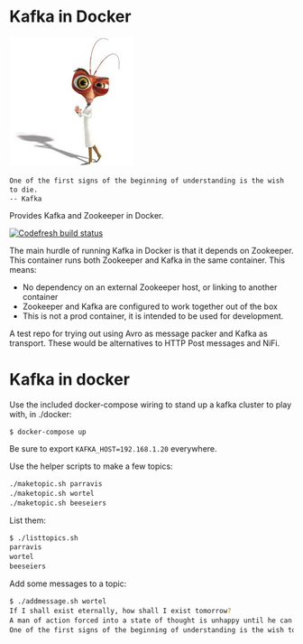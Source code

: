 # Kafka in Docker

![](pics/kafka.jpg)


	One of the first signs of the beginning of understanding is the wish to die.
	-- Kafka


Provides Kafka and Zookeeper in Docker.

[![Codefresh build status]( https://g.codefresh.io/api/badges/build?repoOwner=sthyselfreight&repoName=docker-kafka&branch=master&pipelineName=docker-kafka&accountName=sthysel&type=cf-1)]( https://g.codefresh.io/repositories/sthyselfreight/docker-kafka/builds?filter=trigger:build;branch:master;service:58dbceb7d09aab0100c70825~docker-kafka)


The main hurdle of running Kafka in Docker is that it depends on Zookeeper.
This container runs both Zookeeper and Kafka in the same container. This means:

* No dependency on an external Zookeeper host, or linking to another container
* Zookeeper and Kafka are configured to work together out of the box
* This is not a prod container, it is intended to be used for development.


A test repo for trying out using Avro as message packer and Kafka as
transport. These would be alternatives to HTTP Post messages and NiFi.


# Kafka in docker

Use the included docker-compose wiring to stand up a kafka cluster to
play with, in ./docker:

```commandline
$ docker-compose up
```

Be sure to export `KAFKA_HOST=192.168.1.20` everywhere.

Use the helper scripts to make a few topics:

``` bash
./maketopic.sh parravis
./maketopic.sh wortel
./maketopic.sh beeseiers
```

List them:

``` bash
$ ./listtopics.sh 
parravis
wortel
beeseiers
```

Add some messages to a topic:

``` bash
$ ./addmessage.sh wortel
If I shall exist eternally, how shall I exist tomorrow?
A man of action forced into a state of thought is unhappy until he can get out of it.
One of the first signs of the beginning of understanding is the wish to die.

```
